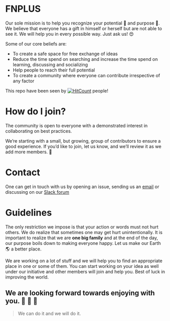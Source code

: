 # FNPLUS

Our sole mission is to help you recognize your potential :muscle:  and purpose :musical_note:. We believe that everyone has a gift in himself or herself but are not able to see it. We will help you in every possible way. Just ask us! :heart_eyes: 

Some of our core beliefs are:

* To create a safe space for free exchange of ideas
* Reduce the time spend on searching and increase the time spend on learning, discussing and socializing
* Help people to reach their full potential
* To create a community where everyone can contribute irrespective of any factor

This repo have been seen by [![HitCount](http://hits.dwyl.io/fnplus/join-fnplus.svg)](http://hits.dwyl.io/fnplus/join-fnplus) people!

# How do I join?

The community is open to everyone with a demonstrated interest in collaborating on best practices.

We’re starting with a small, but growing, group of contributors to ensure a good experience. If you’d like to join, let us know, and we’ll review it as we add more members. :rocket: 

# Contact

One can get in touch with us by opening an issue, sending us an [email](mailto:support@fnplus.tech) or discussing on our [Slack forum](https://join.slack.com/t/fnplus/shared_invite/enQtNTQyNTM1NDI2NDIyLTM2NTE2YTFmN2FiNjFmN2M2ODRhY2ViY2QwMjY5NDRlMzhiZDJlNWFlOWFiZWRjNzQ1YjVmYTFjNDcwNDY4MTQ)

# Guidelines

The only restriction we impose is that your action or words must not hurt others. We do realize that sometimes one may get hurt unintentionally. It is important to realize that we are **one big family** and at the end of the day, our purpose boils down to making everyone happy. Let us make our Earth :earth_americas: a better place.

We are working on a lot of stuff and we will help you to find an appropriate place in one or some of them. You can start working on your idea as well under our initiative and other members will join and help you. Best of luck in improving the world.

## We are looking forward towards enjoying with you. :wine_glass: :cake: :dancer:

> We can do it and we will do it.
